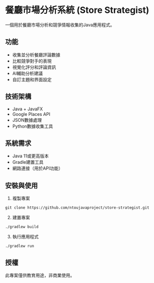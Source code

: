 # 餐廳市場分析系統 (Store Strategist)

一個用於餐廳市場分析和競爭情報收集的Java應用程式。

## 功能

- 收集並分析餐廳評論數據
- 比較競爭對手的表現
- 視覺化評分和評論資訊
- AI輔助分析建議
- 自訂主題和界面設定

## 技術架構

- Java + JavaFX
- Google Places API
- JSON數據處理
- Python數據收集工具

## 系統需求

- Java 11或更高版本
- Gradle建置工具
- 網路連接（用於API功能）

## 安裝與使用

1. 複製專案
```
git clone https://github.com/ntoujavaproject/store-strategist.git
```

2. 建置專案
```
./gradlew build
```

3. 執行應用程式
```
./gradlew run
```

## 授權

此專案僅供教育用途，非商業使用。 